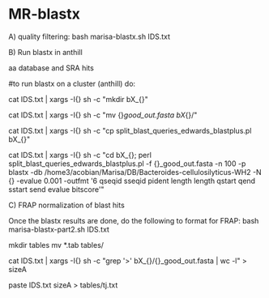 # MR-blastx

A) quality filtering: bash marisa-blastx.sh IDS.txt

B) Run blastx in anthill

aa database and SRA hits

#to run blastx on a cluster (anthill) do: 

cat IDS.txt | xargs -I{} sh -c "mkdir bX_{}" 

cat IDS.txt | xargs -I{} sh -c "mv {}_good_out.fasta bX_{}/" 

cat IDS.txt | xargs -I{} sh -c "cp split_blast_queries_edwards_blastplus.pl bX_{}"

cat IDS.txt | xargs -I{} sh -c "cd bX_{}; perl split_blast_queries_edwards_blastplus.pl -f {}_good_out.fasta -n 100 -p blastx -db /home3/acobian/Marisa/DB/Bacteroides-cellulosilyticus-WH2 -N {} -evalue 0.001 -outfmt '6 qseqid sseqid pident length length qstart qend sstart send evalue bitscore'"

C) FRAP normalization of blast hits

Once the blastx results are done, do the following to format for FRAP: bash marisa-blastx-part2.sh IDS.txt

mkdir tables
mv *.tab tables/

cat IDS.txt | xargs -I{} sh -c "grep '>' bX_{}/{}_good_out.fasta | wc -l" > sizeA

paste IDS.txt sizeA > tables/tj.txt
